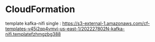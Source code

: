 # CloudFormation

template kafka-nifi single :
https://s3-external-1.amazonaws.com/cf-templates-v45j2qp4vmvi-us-east-1/202227802N-kafka-nifi.templatefzhmgzbg388
